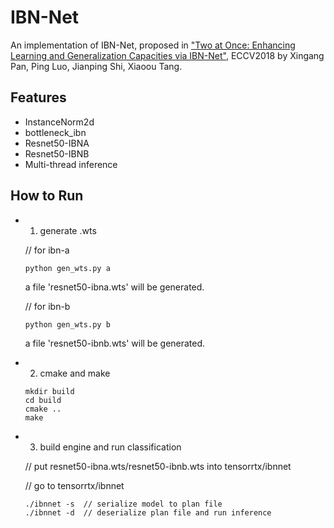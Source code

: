 # IBN-Net

An implementation of IBN-Net, proposed in ["Two at Once: Enhancing Learning and Generalization Capacities via IBN-Net"](https://arxiv.org/abs/1807.09441), ECCV2018 by Xingang Pan, Ping Luo, Jianping Shi, Xiaoou Tang. 

## Features
- InstanceNorm2d
- bottleneck_ibn
- Resnet50-IBNA
- Resnet50-IBNB
- Multi-thread inference

## How to Run

* 1. generate .wts

  // for ibn-a
  ```
  python gen_wts.py a
  ```
  a file 'resnet50-ibna.wts' will be generated.

  // for ibn-b
  ```
  python gen_wts.py b
  ```
  a file 'resnet50-ibnb.wts' will be generated.
* 2. cmake and make

  ```
  mkdir build
  cd build
  cmake ..
  make
  ```
* 3. build engine and run classification

  // put resnet50-ibna.wts/resnet50-ibnb.wts into tensorrtx/ibnnet
  
  // go to tensorrtx/ibnnet
  ```
  ./ibnnet -s  // serialize model to plan file
  ./ibnnet -d  // deserialize plan file and run inference
  ```
  